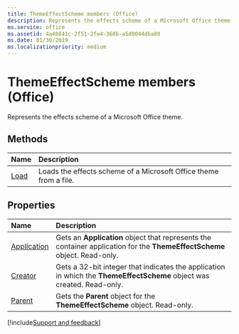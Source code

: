 ```yaml
---
title: ThemeEffectScheme members (Office)
description: Represents the effects scheme of a Microsoft Office theme.
ms.service: office
ms.assetid: 4a48841c-2f51-2fe4-360b-a5d0044dba80
ms.date: 01/30/2019
ms.localizationpriority: medium
---
```



# ThemeEffectScheme members (Office)

Represents the effects scheme of a Microsoft Office theme.


## Methods

|Name|Description|
|:-----|:-----|
|[Load](../../Office.ThemeEffectScheme.Load.md)|Loads the effects scheme of a Microsoft Office theme from a file.|


## Properties

|Name|Description|
|:-----|:-----|
|[Application](../../Office.ThemeEffectScheme.Application.md)|Gets an **Application** object that represents the container application for the **ThemeEffectScheme** object. Read-only.|
|[Creator](../../Office.ThemeEffectScheme.Creator.md)|Gets a 32-bit integer that indicates the application in which the **ThemeEffectScheme** object was created. Read-only.|
|[Parent](../../Office.ThemeEffectScheme.Parent.md)|Gets the **Parent** object for the **ThemeEffectScheme** object. Read-only.|

[!include[Support and feedback](~/includes/feedback-boilerplate.md)]